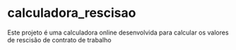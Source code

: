 # calculadora_rescisao
Este projeto é uma calculadora online desenvolvida para calcular os valores de rescisão de contrato de trabalho

